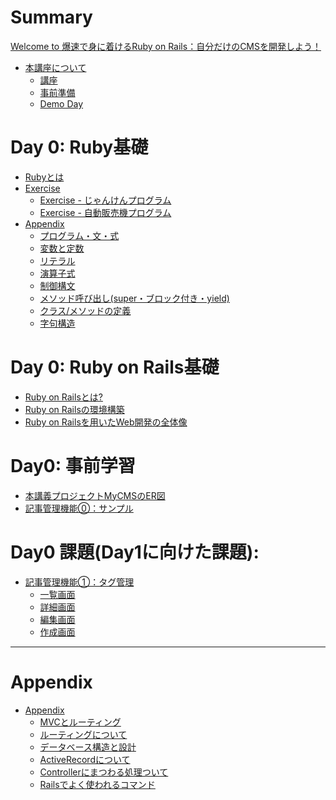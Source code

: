 # Summary

[Welcome to 爆速で身に着けるRuby on Rails：自分だけのCMSを開発しよう！](welcome.md)

- [本講座について](running-the-course.md)
  - [講座](running-the-course/course-structure.md)
  - [事前準備](running-the-course/course-building.md)
  - [Demo Day](running-the-course/demo-day.md)

# Day 0: Ruby基礎

- [Rubyとは](day-0/what-is-ruby.md)
- [Exercise](day-0/exercise/welcome.md)
  - [Exercise - じゃんけんプログラム](day-0/exercise/exercise-janken.md)
  - [Exercise - 自動販売機プログラム](day-0/exercise/exercise-vending-machine.md)
- [Appendix](day-0/appendix/welcome.md)
  - [プログラム・文・式](day-0/appendix/program.md)
  - [変数と定数](day-0/appendix/variables.md)
  - [リテラル](day-0/appendix/literal.md)
  - [演算子式](day-0/appendix/operator.md)
  - [制御構文](day-0/appendix/control.md)
  - [メソッド呼び出し(super・ブロック付き・yield)](day-0/appendix/call.md)
  - [クラス/メソッドの定義](day-0/appendix/def.md)
  - [字句構造](day-0/appendix/flexical.md)


# Day 0: Ruby on Rails基礎
- [Ruby on Railsとは?](day-0/what-is-ruby-on-rails.md)
- [Ruby on Railsの環境構築](day-0/how-to-setup.md)
- [Ruby on Railsを用いたWeb開発の全体像](day-0/web-development-overview.md)
  <!-- - [Webサーバとアプリケーションサーバの理解](day-0/web-and-application-server.md)
  - [MVC+MR(ミドルウェア、ルーティング)基礎](day-0/mvc-architecture-and-routing.md)
  - [フォルダ/ファイルの関係性](day-0/folders-and-files.md)
  - [データベース管理とマイグレーション](day-0/databse-management-and-migration.md) -->

# Day0: 事前学習

- [本講義プロジェクトMyCMSのER図](day-0/goal.md)
- [記事管理機能⓪：サンプル](day-0/cms-sample.md)

# Day0 課題(Day1に向けた課題):

- [記事管理機能①：タグ管理](day-0/cms-tag.md)
  - [一覧画面](day-0/cms-tag-index.md)
  - [詳細画面](day-0/cms-tag-show.md)
  - [編集画面](day-0/cms-tag-edit.md)
  - [作成画面](day-0/cms-tag-new.md)

<!-- 
----

# Day1 講義:

# Day1 課題(Day2に向けた課題): -->

<!-- ----

# Day2 講義:



# Day2 課題(Day3に向けた課題):

----

# Day3 講義:


# Day3 Demo Day: -->

----

# Appendix

- [Appendix](appendix/welcome.md)
  - [MVCとルーティング](appendix/mvc-r.md)
  - [ルーティングについて](appendix/routing.md)
  - [データベース構造と設計](appendix/database-design.md)
  - [ActiveRecordについて](appendix/active-record.md)
  - [Controllerにまつわる処理ついて](appendix/controller.md)
  - [Railsでよく使われるコマンド](appendix/rails-dev-command.md)
  <!-- - [マイグレーション](appendix/database-migration.md) -->
  <!-- - [web開発の全体像](appendix/web-development-overview.md) -->

